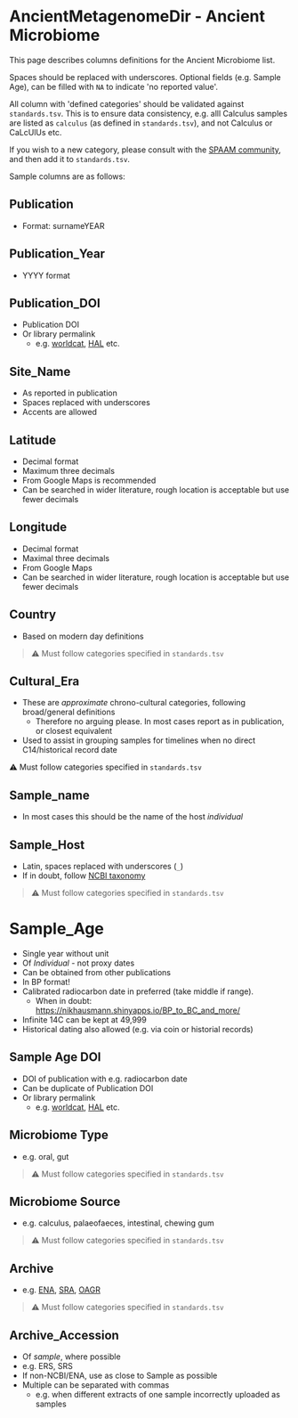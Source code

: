# AncientMetagenomeDir - Ancient Microbiome

This page describes columns definitions for the Ancient Microbiome list.

Spaces should be replaced with underscores. Optional fields (e.g. Sample Age),
can be filled with `NA` to indicate 'no reported value'.

All column with 'defined categories' should be validated against
`standards.tsv`. This is to ensure data consistency, e.g. alll Calculus samples
are listed as `calculus` (as defined in `standards.tsv`), and not Calculus or
CaLcUlUs etc.

If you wish to a new category, please consult with the [SPAAM
community](spaam-workshop.github.io), and then add it to `standards.tsv`.

Sample columns are as follows:

## Publication

- Format: surnameYEAR

## Publication_Year

- YYYY format

## Publication_DOI

- Publication DOI
- Or library permalink 
  - e.g. [worldcat](https://www.worldcat.org/), [HAL](hal.archives-ouvertes.fr)
    etc.

## Site_Name

- As reported in publication
- Spaces replaced with underscores
- Accents are allowed

## Latitude

- Decimal format
- Maximum three decimals
- From Google Maps is recommended
- Can be searched in wider literature, rough location is acceptable but use
  fewer decimals

## Longitude

- Decimal format
- Maximal three decimals
- From Google Maps
- Can be searched in wider literature, rough location is acceptable but use
  fewer decimals

## Country

- Based on modern day definitions

> :warning: Must follow categories specified in `standards.tsv`

## Cultural_Era

- These are *approximate* chrono-cultural categories, following broad/general
  definitions
  - Therefore no arguing please. In most cases report as in publication, or
    closest equivalent
- Used to assist in grouping samples for timelines when no direct C14/historical
  record date

:warning: Must follow categories specified in `standards.tsv`

## Sample_name

- In most cases this should be the name of the host *individual*

## Sample_Host

- Latin, spaces replaced with underscores (`_`)
- If in doubt, follow [NCBI taxonomy](https://www.ncbi.nlm.nih.gov/Taxonomy/)

> :warning: Must follow categories specified in `standards.tsv`

# Sample_Age

- Single year without unit
- Of _Individual_ - not proxy dates
- Can be obtained from other publications
- In BP format!
- Calibrated radiocarbon date in preferred (take middle if range). 
  - When in doubt: https://nikhausmann.shinyapps.io/BP_to_BC_and_more/
- Infinite 14C can be kept at 49,999
- Historical dating also allowed (e.g. via coin or historial records)

## Sample Age DOI

- DOI of publication with e.g. radiocarbon date
- Can be duplicate of Publication DOI
- Or library permalink
  - e.g. [worldcat](https://www.worldcat.org/), [HAL](hal.archives-ouvertes.fr)
    etc.

## Microbiome Type

- e.g. oral, gut

> :warning: Must follow categories specified in `standards.tsv`

## Microbiome Source

- e.g. calculus, palaeofaeces, intestinal, chewing gum

> :warning: Must follow categories specified in `standards.tsv`

## Archive

- e.g. [ENA](https://www.ebi.ac.uk/ena), [SRA](https://www.ncbi.nlm.nih.gov/sra), [OAGR](https://www.oagr.org/)

> :warning: Must follow categories specified in `standards.tsv`

## Archive_Accession

- Of *sample*, where possible
- e.g. ERS, SRS
- If non-NCBI/ENA, use as close to Sample as possible
- Multiple can be separated with commas 
  - e.g. when different extracts of one sample incorrectly uploaded as samples
